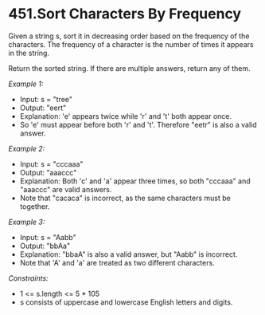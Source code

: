 # 451.Sort Characters By Frequency


Given a string s, sort it in decreasing order based on the frequency of the characters. The frequency of a character is the number of times it appears in the string.

Return the sorted string. If there are multiple answers, return any of them.

 

*Example 1:*

- Input: s = "tree"
- Output: "eert"
- Explanation: 'e' appears twice while 'r' and 't' both appear once.
- So 'e' must appear before both 'r' and 't'. Therefore "eetr" is also a valid answer.

*Example 2:*

- Input: s = "cccaaa"
- Output: "aaaccc"
- Explanation: Both 'c' and 'a' appear three times, so both "cccaaa" and "aaaccc" are valid answers.
- Note that "cacaca" is incorrect, as the same characters must be together.

*Example 3:*

- Input: s = "Aabb"
- Output: "bbAa"
- Explanation: "bbaA" is also a valid answer, but "Aabb" is incorrect.
- Note that 'A' and 'a' are treated as two different characters.
 

*Constraints:*

- 1 <= s.length <= 5 * 105
- s consists of uppercase and lowercase English letters and digits.
